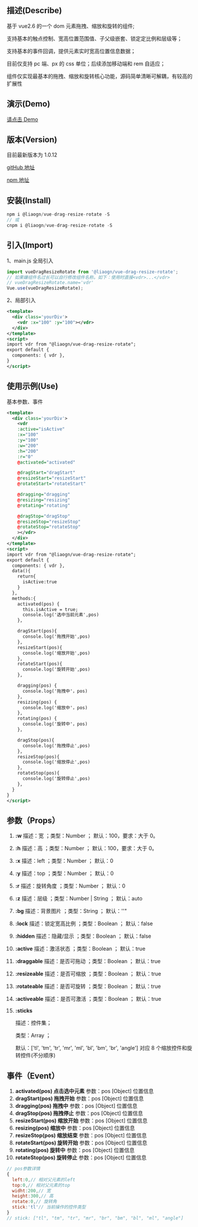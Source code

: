 ## 描述(Describe)

基于 vue2.6 的一个 dom 元素拖拽、缩放和旋转的组件;

支持基本的触点控制、宽高位置范围值、子父级嵌套、锁定定比例和层级等；

支持基本的事件回调，提供元素实时宽高位置信息数据；

目前仅支持 pc 端、px 的 css 单位；后续添加移动端和 rem 自适应；

组件仅实现最基本的拖拽、缩放和旋转核心功能，源码简单清晰可解耦，有较高的扩展性

## 演示(Demo)

[请点击 Demo](https://liaogn.github.io/vue-drag-resize-rotate/dist/index.html)

## 版本(Version)

目前最新版本为 1.0.12

[gitHub 地址](https://github.com/liaogn/vue-drag-resize-rotate)

[npm 地址](https://www.npmjs.com/package/@liaogn/vue-drag-resize-rotate)

## 安装(Install)

```javascript
npm i @liaogn/vue-drag-resize-rotate -S
// 或
cnpm i @liaogn/vue-drag-resize-rotate -S
```

## 引入(Import)

1、main.js 全局引入

```javascript
import vueDragResizeRotate from '@liaogn/vue-drag-resize-rotate';
// 如果嫌组件名过长可以自行修改组件名称。如下：使用时直接<vdr>...</vdr>
// vueDragResizeRotate.name='vdr'
Vue.use(vueDragResizeRotate);
```

2、局部引入

```xml
<template>
  <div class='yourDiv'>
    <vdr :x="100" :y="100"></vdr>
  </div>
</template>
<script>
import vdr from "@liaogn/vue-drag-resize-rotate";
export default {
  components: { vdr },
}
</script>
```

## 使用示例(Use)

基本参数、事件

```xml
<template>
  <div class='yourDiv'>
    <vdr
    :active="isActive"
    :x="100"
    :y="100"
    :w="200"
    :h="200"
    :r="0"
    @activated="activated"

    @dragStart="dragStart"
    @resizeStart="resizeStart"
    @rotateStart="rotateStart"

    @dragging="dragging"
    @resizing="resizing"
    @rotating="rotating"

    @dragStop="dragStop"
    @resizeStop="resizeStop"
    @rotateStop="rotateStop"
    ></vdr>
  </div>
</template>
<script>
import vdr from "@liaogn/vue-drag-resize-rotate";
export default {
  components: { vdr },
  data(){
    return{
      isActive:true
    }
  },
  methods:{
    activated(pos) {
      this.isActive = true;
      console.log('选中当前元素',pos)
    },

    dragStart(pos){
      console.log('拖拽开始',pos)
    },
    resizeStart(pos){
      console.log('缩放开始',pos)
    },
    rotateStart(pos){
      console.log('旋转开始',pos)
    },

    dragging(pos) {
      console.log('拖拽中'，pos)
    },
    resizing(pos) {
      console.log('缩放中'，pos)
    },
    rotating(pos) {
      console.log('旋转中'，pos)
    },

    dragStop(pos){
      console.log('拖拽停止',pos)
    },
    resizeStop(pos){
      console.log('缩放停止',pos)
    },
    rotateStop(pos){
      console.log('旋转停止',pos)
    },
  }
}
</script>
```

## 参数（Props）

1. **:w** 描述：宽 ；类型：Number ； 默认：100，要求：大于 0。

2. **:h** 描述：高 ；类型：Number ； 默认：100，要求：大于 0。

3. **:x** 描述：left ；类型：Number ； 默认：0

4. **:y** 描述：top ；类型：Number ； 默认：0

5. **:r** 描述：旋转角度 ；类型：Number ； 默认：0

6. **:z** 描述：层级 ；类型：Number | String ； 默认：auto

7. **:bg** 描述：背景图片 ；类型：String ； 默认：''"

8. **:lock** 描述：锁定宽高比例 ；类型：Boolean ； 默认：false

9. **:hidden** 描述：隐藏/显示 ；类型：Boolean ； 默认：false

10. **:active** 描述：激活状态 ；类型：Boolean ； 默认：true

11. **:draggable** 描述：是否可拖动 ；类型：Boolean ； 默认：true

12. **:resizeable** 描述：是否可缩放 ；类型：Boolean ； 默认：true

13. **:rotateable** 描述：是否可旋转 ；类型：Boolean ； 默认：true

14. **:activeable** 描述：是否可激活 ；类型：Boolean ； 默认：true

17. **:sticks**

    描述：控件集；

    类型：Array ；

    默认：['tl', 'tm', 'tr', 'mr', 'ml', 'bl', 'bm', 'br', 'angle'] 对应 8 个缩放控件和旋转控件(不分顺序)

## 事件（Event）

1. **activated(pos) 点击选中元素** 参数：pos [Object] 位置信息
2. **dragStart(pos) 拖拽开始** 参数：pos [Object] 位置信息
3. **dragging(pos) 拖拽中** 参数：pos [Object] 位置信息
4. **dragStop(pos) 拖拽停止** 参数：pos [Object] 位置信息
5. **resizeStart(pos) 缩放开始** 参数：pos [Object] 位置信息
6. **resizing(pos) 缩放中** 参数：pos [Object] 位置信息
7. **resizeStop(pos) 缩放结束** 参数：pos [Object] 位置信息
8. **rotateStart(pos) 旋转开始** 参数：pos [Object] 位置信息
9. **rotating(pos) 旋转中** 参数：pos [Object] 位置信息
10. **rotateStop(pos) 旋转停止** 参数：pos [Object] 位置信息

```javascript
// pos参数详情
{
  left:0,// 相对父元素的left
  top:0,// 相对父元素的top
  widht:200,// 宽
  height:300,// 高
  rotate:0,// 旋转角
  stick:'tl'// 当前操作的控件类型
}
// stick: ["tl", "tm", "tr", "mr", "br", "bm", "bl", "ml", "angle"]
```
